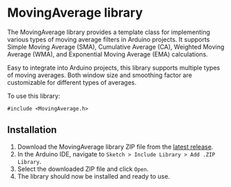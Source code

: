 # MovingAverage library

The MovingAverage library provides a template class for implementing various types of moving average filters in Arduino projects. It supports Simple Moving Average (SMA), Cumulative Average (CA), Weighted Moving Average (WMA), and Exponential Moving Average (EMA) calculations.

Easy to integrate into Arduino projects, this library supports multiple types of moving averages. Both window size and smoothing factor are customizable for different types of averages.

To use this library:

```Arduino
#include <MovingAverage.h>
```

## Installation

1. Download the MovingAverage library ZIP file from the [latest release](https://github.com/maximiliankautzsch/MovingAverage/releases/latest).
2. In the Arduino IDE, navigate to `Sketch > Include Library > Add .ZIP Library`.
3. Select the downloaded ZIP file and click `Open`.
4. The library should now be installed and ready to use.
